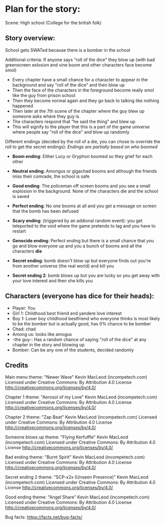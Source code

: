 # Plan for the story:

Scene: High school (College for the british folk)

## Story overview:

School gets SWATed because there is a bomber in the school

Additional criteria: If anyone says "roll of the dice" they blow up (with bad greenscreen exlosion and vine boom and other characters face become smol)
- Every chapter have a small chance for a character to appear in the background and say "roll of the dice" and then blow up
- Then the face of the characters in the foreground become really smol like the guy from prison school
- Then they become normal again and they go back to talking like nothing happened
- Then later at the 7th scene of the chapter where the guy blew up someone asks where they guy is
- The characters respond that "he said the thing" and blew up
- This will signify to the player that this is a part of the game universe where people say "roll of the dice" and blow up randomly

Different endings (decided by the roll of a die, you can chose to override the roll to get the secret endings):
*Endings are partially based on who boomed*

- __Boom ending__: Either Lucy or Gryphon boomed so they grief for each other
- __Neutral ending__: Amongus or gigachad booms and although the friends miss their comrade, the school is safe
- __Good ending__: The policeman off screen booms and you see a small explosion in the background. None of the characters die and the school is saved 
- __Perfect ending__: No one booms at all and you get a message on screen that the bomb has been defused
- __Scary ending__: (triggered by an addional random event): you get teleported to the void where the game pretends to lag and you have to restart
- __Genocide ending__: Perfect ending but there is a small chance that *you* go and blow everyone up and you a bunch of booms and all the characters **die**

- __Secret ending__: bomb doesn't blow up but everyone finds out you're from another universe (the real world) and kill you
- __Secret ending 2__: bomb blows up but you are lucky so you get away with your love interest and then she kills you

## Characters (everyone has dice for their heads):
- Player: You
- Girl 1: Childhood best friend and yandere love interest
- Boy 1: Loser boy childhood bestfriend who everyone thinks is most likely to be the bomber but is actually good, has 0% chance to be bomber
- Chad: chad
- Among us: looks like amogus
- -the guy-: Has a random chance of saying "roll of the dice" at any chapter in the story and blowing up
- Bomber: Can be any one of the students, decided randomly





## Credits
Main menu theme:
"Newer Wave" Kevin MacLeod (incompetech.com)
Licensed under Creative Commons: By Attribution 4.0 License
http://creativecommons.org/licenses/by/4.0/

Chapter 1 theme:
"Aerosol of my Love" Kevin MacLeod (incompetech.com)
Licensed under Creative Commons: By Attribution 4.0 License
http://creativecommons.org/licenses/by/4.0/

Chapter 2 theme:
"Zap Beat" Kevin MacLeod (incompetech.com)
Licensed under Creative Commons: By Attribution 4.0 License
http://creativecommons.org/licenses/by/4.0/

Someone blows up theme:
"Flying Kerfuffle" Kevin MacLeod (incompetech.com)
Licensed under Creative Commons: By Attribution 4.0 License
http://creativecommons.org/licenses/by/4.0/

Bad ending theme:
"Burnt Spirit" Kevin MacLeod (incompetech.com)
Licensed under Creative Commons: By Attribution 4.0 License
http://creativecommons.org/licenses/by/4.0/

Secret ending 2 theme:
"SCP-x2x (Unseen Presence)" Kevin MacLeod (incompetech.com)
Licensed under Creative Commons: By Attribution 4.0 License
http://creativecommons.org/licenses/by/4.0/

Good ending theme:
"Angel Share" Kevin MacLeod (incompetech.com)
Licensed under Creative Commons: By Attribution 4.0 License
http://creativecommons.org/licenses/by/4.0/

Bug facts:
https://facts.net/bug-facts/